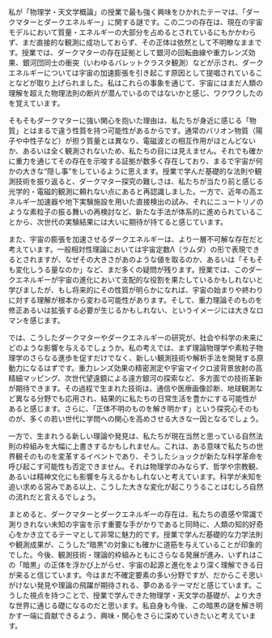 私が「物理学・天文学概論」の授業で最も強く興味をひかれたテーマは、「ダークマターとダークエネルギー」に関する謎です。この二つの存在は、現在の宇宙モデルにおいて質量・エネルギーの大部分を占めるとされているにもかかわらず、まだ直接的な観測に成功しておらず、その正体は依然として不明瞭なままです。授業では、ダークマターの存在証拠として銀河の回転曲線や重力レンズ効果、銀河団同士の衝突（いわゆるバレットクラスタ観測）などが示され、ダークエネルギーについては宇宙の加速膨張を引き起こす原因として提唱されていることなどが取り上げられました。私はこれらの事象を通じて、宇宙にはまだ人類の理解を超えた物理法則の断片が潜んでいるのではないかと感じ、ワクワクしたのを覚えています。

そもそもダークマターに強い関心を抱いた理由は、私たちが身近に感じる「物質」とはまるで違う性質を持つ可能性があるからです。通常のバリオン物質（陽子や中性子など）が担う質量とは異なり、電磁波との相互作用がほとんどないか、あるいは全く観測されないため、私たちの目には見えません。それでも確かに重力を通じてその存在を示唆する証拠が数多く存在しており、まるで宇宙が何かの大きな“隠し事”をしているように思えます。授業で学んだ基礎的な法則や観測技術を振り返ると、ダークマター探究の難しさは、私たちが当たり前と感じる光学的・電磁的観測に頼れない点にあると再認識しました。一方で、近年の高エネルギー加速器や地下実験施設を用いた直接検出の試み、それにニュートリノのような素粒子の振る舞いの再検討など、新たな手法が体系的に進められていることから、次世代の実験結果には大いに期待が持てると感じています。

また、宇宙の膨張を加速させるダークエネルギーは、より一層不可解な存在だと考えています。一般相対性理論においては宇宙定数Λ（ラムダ）の形で表現できるとされますが、なぜその大きさがあのような値を取るのか、あるいは「そもそも変化しうる量なのか」など、まだ多くの疑問が残ります。授業では、このダークエネルギーが宇宙の進化において支配的な役割を果たしているかもしれないと学びましたが、もし将来的にその性質が明らかになれば、宇宙の始まりや終わりに対する理解が根本から変わる可能性があります。そして、重力理論そのものを修正あるいは拡張する必要が生じるかもしれない、というイメージには大きなロマンを感じます。

では、こうしたダークマターやダークエネルギーの研究が、社会や科学の未来にどのような影響を与えるでしょうか。私の考えでは、まず理論物理学や素粒子物理学のさらなる進歩を促すだけでなく、新しい観測技術や解析手法を開発する原動力になるはずです。重力レンズ効果の精密測定や宇宙マイクロ波背景放射の高精細マッピング、次世代望遠鏡による遠方銀河の探索など、多方面での技術革新が期待できます。その過程で生まれた技術は、通信や医療画像診断、地球観測など異なる分野でも応用され、結果的に私たちの日常生活を豊かにする可能性があると感じます。さらに、「正体不明のものを解き明かす」という探究心そのものが、多くの若い世代に学問への関心を高めさせる大きな一因となるでしょう。

一方で、生まれうる新しい理論や発見は、私たちが現在当然と思っている自然法則の枠組みを大幅に上書きするかもしれません。これは、ある意味で私たちの世界観そのものを変革するイベントであり、そうしたショックが新たな科学革命を呼び起こす可能性も否定できません。それは物理学のみならず、哲学や宗教観、あるいは精神文化にも影響を与えるかもしれないと考えています。科学が未知を追い求める営みである以上、こうした大きな変化が起こりうることはむしろ自然の流れだと言えるでしょう。

まとめると、ダークマターとダークエネルギーの存在は、私たちの直感や常識で測りきれない未知の宇宙を示す重要な手がかりであると同時に、人類の知的好奇心をかき立てるテーマとして非常に魅力的です。授業で学んだ基礎的な力学法則や観測成果が、こうした“暗黒”の対象にも確かに道筋を与えていることが印象的でした。今後、観測技術・理論的枠組みともにさらなる発展が進み、いずれはこの「暗黒」の正体を浮かび上がらせ、宇宙の起源と進化をより深く理解できる日が来ると信じています。今はまだ不確定要素の多い分野ですが、だからこそ思いがけない発見や理論の飛躍が期待される、夢のあるテーマだと感じています。こうした視点を持つことで、授業で学んできた物理学・天文学の基礎が、より大きな世界に通じる礎になるのだと思います。私自身も今後、この暗黒の謎を解き明かす一端に貢献できるよう、興味・関心をさらに深めていきたいと考えています。